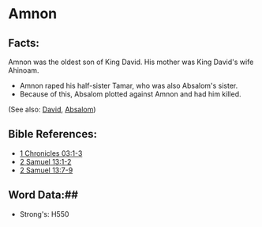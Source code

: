 # Amnon #

## Facts: ##

Amnon was the oldest son of King David. His mother was King David's wife Ahinoam.

* Amnon raped his half-sister Tamar, who was also Absalom's sister.
* Because of this, Absalom plotted against Amnon and had him killed.

(See also: [David](../other/david.md), [Absalom](../other/absalom.md))

## Bible References: ##

* [1 Chronicles 03:1-3](rc://en/tn/help/1ch/03/01)
* [2 Samuel 13:1-2](rc://en/tn/help/2sa/13/01)
* [2 Samuel 13:7-9](rc://en/tn/help/2sa/13/07)

## Word Data:##

* Strong's: H550

